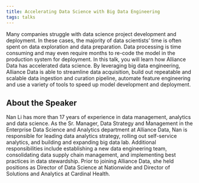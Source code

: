 ```yaml
---
title: Accelerating Data Science with Big Data Engineering
tags: talks
---
```


Many companies struggle with data science project development and deployment. In these cases, the majority of data scientists’ time is often spent on data exploration and data preparation. Data processing is time consuming and may even require months to re-code the model in the production system for deployment. In this talk, you will learn how Alliance Data has accelerated data science. By leveraging big data engineering, Alliance Data is able to streamline data acquisition, build out repeatable and scalable data ingestion and curation pipeline, automate feature engineering and use a variety of tools to speed up model development and deployment.

<!--more-->

## About the Speaker

Nan Li has more than 17 years of experience in data management, analytics and data science. As the Sr. Manager, Data Strategy and Management in the Enterprise Data Science and Analytics department at Alliance Data, Nan is responsible for leading data analytics strategy, rolling out self-service analytics, and building and expanding big data lab. Additional responsibilities include establishing a new data engineering team, consolidating data supply chain management, and implementing best practices in data stewardship. Prior to joining Alliance Data, she held positions as Director of Data Science at Nationwide and Director of Solutions and Analytics at Cardinal Health.
